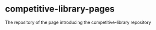 # competitive-library-pages
The repository of the page introducing the competitive-library repository
